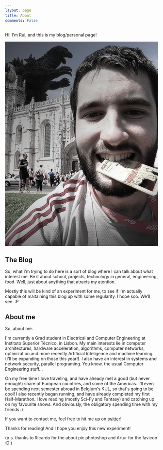 ```yaml
---
layout: page
title: About
comments: False
---
```


<p class="message">
Hi! I'm Rui, and this is my blog/personal page!
</p>

![After my first half marathon!.](/assets/rui2.png)

## The Blog

So, what i'm trying to do here is a sort of blog where I can talk about what interest me. Be it about school, projects, technology in general, engineering, food. Well, just about anything that atracts my atention.

Mostly this will be kind of an experiment for me, to see if i'm actually capable of maitaining this blog up with some regularity. I hope soo. We'll see. :P


## About me

So, about me.

I'm currently a Grad student in Electrical and Computer Engineering at Instituto Superior Técnico, in Lisbon. My main interests lie in computer architectures, hardware acceleration, algorithms, computer networks, optimization and more recently Artificial Inteligence and machine learning (I'll be expanding on those this year!). I also have an interest in systems and network security, parallel programing. You know, the usual Computer Engineering stuff...

On my free time I love traveling, and have already met a good (but never enough!) share of European countries, and some of the Americas. I'll even be spending next semester abroad in Belgium's KUL, so that's going to be cool! I also recently began running, and have already completed my first Half-Marathon. I love reading (mostly Sci-Fy and Fantasy) and catching up on my favourite shows. And obviously, the obligatory spending time with my friends :)

If you want to contact me, feel free to hit me up on <a href = "twitter.com/rui278">twitter</a>!

Thanks for reading! And I hope you enjoy this new experiment!

(p.s. thanks to Ricardo for the about pic photoshop and Artur for the favicon :D )
